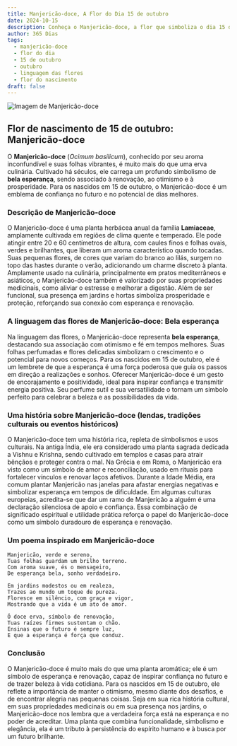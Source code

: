 ```yaml
---
title: Manjericão-doce, A Flor do Dia 15 de outubro
date: 2024-10-15
description: Conheça o Manjericão-doce, a flor que simboliza o dia 15 de outubro e seu significado 'Bela esperança'. Explore a beleza e o simbolismo desta flor encantadora.
author: 365 Dias
tags:
  - manjericão-doce
  - flor do dia
  - 15 de outubro
  - outubro
  - linguagem das flores
  - flor do nascimento
draft: false
---
```


![Imagem de Manjericão-doce](https://cdn.pixabay.com/photo/2017/09/19/16/34/plant-2765798_1280.jpg#center)


## Flor de nascimento de 15 de outubro: Manjericão-doce

O **Manjericão-doce** (_Ocimum basilicum_), conhecido por seu aroma inconfundível e suas folhas vibrantes, é muito mais do que uma erva culinária. Cultivado há séculos, ele carrega um profundo simbolismo de **bela esperança**, sendo associado à renovação, ao otimismo e à prosperidade. Para os nascidos em 15 de outubro, o Manjericão-doce é um emblema de confiança no futuro e no potencial de dias melhores.

### Descrição de Manjericão-doce

O Manjericão-doce é uma planta herbácea anual da família **Lamiaceae**, amplamente cultivada em regiões de clima quente e temperado. Ele pode atingir entre 20 e 60 centímetros de altura, com caules finos e folhas ovais, verdes e brilhantes, que liberam um aroma característico quando tocadas. Suas pequenas flores, de cores que variam do branco ao lilás, surgem no topo das hastes durante o verão, adicionando um charme discreto à planta. Amplamente usado na culinária, principalmente em pratos mediterrâneos e asiáticos, o Manjericão-doce também é valorizado por suas propriedades medicinais, como aliviar o estresse e melhorar a digestão. Além de ser funcional, sua presença em jardins e hortas simboliza prosperidade e proteção, reforçando sua conexão com esperança e renovação.

### A linguagem das flores de Manjericão-doce: Bela esperança

Na linguagem das flores, o Manjericão-doce representa **bela esperança**, destacando sua associação com otimismo e fé em tempos melhores. Suas folhas perfumadas e flores delicadas simbolizam o crescimento e o potencial para novos começos. Para os nascidos em 15 de outubro, ele é um lembrete de que a esperança é uma força poderosa que guia os passos em direção a realizações e sonhos. Oferecer Manjericão-doce é um gesto de encorajamento e positividade, ideal para inspirar confiança e transmitir energia positiva. Seu perfume sutil e sua versatilidade o tornam um símbolo perfeito para celebrar a beleza e as possibilidades da vida.

### Uma história sobre Manjericão-doce (lendas, tradições culturais ou eventos históricos)

O Manjericão-doce tem uma história rica, repleta de simbolismos e usos culturais. Na antiga Índia, ele era considerado uma planta sagrada dedicada a Vishnu e Krishna, sendo cultivado em templos e casas para atrair bênçãos e proteger contra o mal. Na Grécia e em Roma, o Manjericão era visto como um símbolo de amor e reconciliação, usado em rituais para fortalecer vínculos e renovar laços afetivos. Durante a Idade Média, era comum plantar Manjericão nas janelas para afastar energias negativas e simbolizar esperança em tempos de dificuldade. Em algumas culturas europeias, acredita-se que dar um ramo de Manjericão a alguém é uma declaração silenciosa de apoio e confiança. Essa combinação de significado espiritual e utilidade prática reforça o papel do Manjericão-doce como um símbolo duradouro de esperança e renovação.

### Um poema inspirado em Manjericão-doce

```
Manjericão, verde e sereno,  
Tuas folhas guardam um brilho terreno.  
Com aroma suave, és o mensageiro,  
De esperança bela, sonho verdadeiro.  

Em jardins modestos ou em realeza,  
Trazes ao mundo um toque de pureza.  
Floresce em silêncio, com graça e vigor,  
Mostrando que a vida é um ato de amor.  

Ó doce erva, símbolo de renovação,  
Tuas raízes firmes sustentam o chão.  
Ensinas que o futuro é sempre luz,  
E que a esperança é força que conduz.  
```

### Conclusão

O Manjericão-doce é muito mais do que uma planta aromática; ele é um símbolo de esperança e renovação, capaz de inspirar confiança no futuro e de trazer beleza à vida cotidiana. Para os nascidos em 15 de outubro, ele reflete a importância de manter o otimismo, mesmo diante dos desafios, e de encontrar alegria nas pequenas coisas. Seja em sua rica história cultural, em suas propriedades medicinais ou em sua presença nos jardins, o Manjericão-doce nos lembra que a verdadeira força está na esperança e no poder de acreditar. Uma planta que combina funcionalidade, simbolismo e elegância, ela é um tributo à persistência do espírito humano e à busca por um futuro brilhante.
